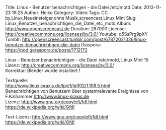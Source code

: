 Title: Linux - Benutzer benachrichtigen - die Datei /etc/motd
Date: 2013-11-23 19:25
Author: Heiko
Category: Video
Tags: CC by,Linux,Neueinsteiger,ohne Musik,screencast,Linux Mint
Slug: Linux_Benutzer_benachrichtigen_die_Datei_etc_motd
Album: http://www.openscreencast.de
Duration: 287000
License: http://creativecommons.org/licenses/by/3.0/
Youtube: q5SsPrg9pXY
Tumblr: http://openscreencast.tumblr.com/post/67872021026/linux-benutzer-benachrichtigen-die-datei
Diaspora: https://pod.geraspora.de/posts/1712172

Linux - Benutzer benachrichtigen - die Datei /etc/motd, Linux Mint 15  
Lizenz: <http://creativecommons.org/licenses/by/3.0/>  
Korrektur: Blender wurde installiert !  
  
Textquelle:  
<http://www.linux-praxis.de/lpic1/lpi102/1.108.5.html>  
Benachrichtigen von Benutzern über systemrelevante Ereignisse von F.Kalhammer
<http://www.linux-praxis.de>  
Lizenz: <http://www.gnu.org/copyleft/fdl.html>
<https://de.wikipedia.org/wiki/Gfdl>  
  
Text-Lizenz: <http://www.gnu.org/copyleft/fdl.html>
<https://de.wikipedia.org/wiki/Gfdl>

